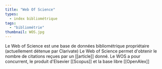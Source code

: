 ```yaml
---
title: "Web Of Science"
types:
  - index bibliométrique
tags:
  - "bibliométrie"
thumbnail: WOS.jpg
---
```

Le Web of Science est une base de données bibliométrique propriétaire (actuellement détenue par Clarivate)
Le Web of Science permet d'obtenir le nombre de citations reçues par un [[article]] donné. 
Le WOS a pour concurrent, le produit d'Elsevier [[Scopus]] et la base libre [[OpenAlex]]